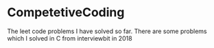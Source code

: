 # CompetetiveCoding

The leet code problems I have solved so far. There are some problems which I solved in C from interviewbit in 2018
